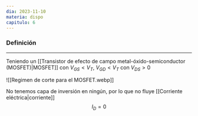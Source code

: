 ```yaml
---
dia: 2023-11-10
materia: dispo
capitulo: 6
---
```

### Definición
---
Teniendo un [[Transistor de efecto de campo metal-óxido-semiconductor (MOSFET)|MOSFET]] con $V_{GS} < V_T$, $V_{GD} < V_T$ con $V_{DS} > 0$

![[Regimen de corte para el MOSFET.webp]]

No tenemos capa de inversión en ningún, por lo que no fluye [[Corriente eléctrica|corriente]] $$ I_D = 0 $$